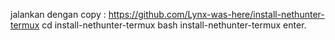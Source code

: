 jalankan dengan copy : https://github.com/Lynx-was-here/install-nethunter-termux
cd install-nethunter-termux
bash install-nethunter-termux
enter.
